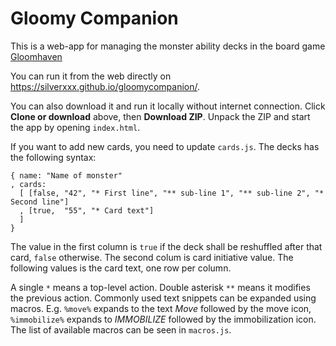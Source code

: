 # Gloomy Companion

This is a web-app for managing the monster ability decks in the board game [Gloomhaven](https://boardgamegeek.com/boardgame/174430/gloomhaven)

You can run it from the web directly on <https://silverxxx.github.io/gloomycompanion/>.

You can also download it and run it locally without internet connection. Click __Clone or download__ above, then __Download ZIP__. Unpack the ZIP and start the app by opening `index.html`.

If you want to add new cards, you need to update `cards.js`. The decks has the following syntax:
```
{ name: "Name of monster"
, cards:
  [ [false, "42", "* First line", "** sub-line 1", "** sub-line 2", "* Second line"]
  , [true,  "55", "* Card text"]
  ]
}
```
The value in the first column is `true` if the deck shall be reshuffled after that card, `false` otherwise. The second colum is card initiative value. The following values is the card text, one row per column.

A single `*` means a top-level action. Double asterisk `**` means it modifies the previous action. Commonly used text snippets can be expanded using macros. E.g. `%move%` expands to the text _Move_ followed by the move icon, `%immobilize%` expands to _IMMOBILIZE_ followed by the immobilization icon. The list of available macros can be seen in `macros.js`.
